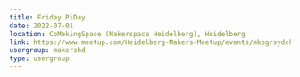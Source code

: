 ```yaml
---
title: Friday PiDay
date: 2022-07-01
location: CoMakingSpace (Makerspace Heidelberg), Heidelberg
link: https://www.meetup.com/Heidelberg-Makers-Meetup/events/mkbgrsydckbcb/
usergroup: makershd
type: usergroup
---
```

